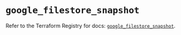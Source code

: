 # `google_filestore_snapshot`

Refer to the Terraform Registry for docs: [`google_filestore_snapshot`](https://registry.terraform.io/providers/hashicorp/google-beta/6.25.0/docs/resources/google_filestore_snapshot).
